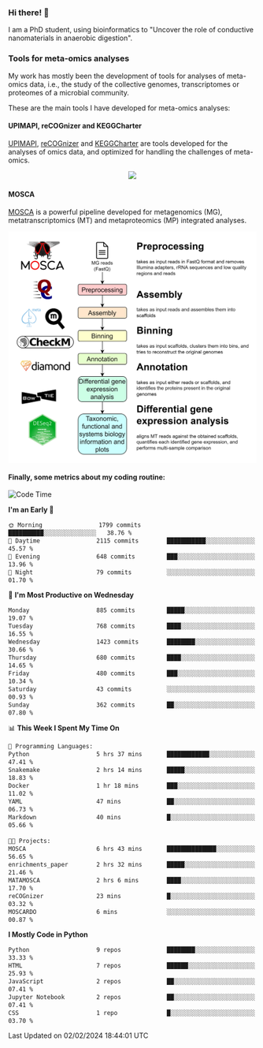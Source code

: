 ### Hi there! 👋

I am a PhD student, using bioinformatics to "Uncover the role of conductive nanomaterials in anaerobic digestion".

### Tools for meta-omics analyses

My work has mostly been the development of tools for analyses of meta-omics data, i.e., the study of the collective genomes, transcriptomes or proteomes of a microbial community.

These are the main tools I have developed for meta-omics analyses:

#### UPIMAPI, reCOGnizer and KEGGCharter

[UPIMAPI](https://github.com/iquasere/UPIMAPI), [reCOGnizer](https://github.com/iquasere/reCOGnizer) and [KEGGCharter](https://github.com/iquasere/KEGGCharter) are tools developed for the analyses of omics data, and optimized for handling the challenges of meta-omics.

<p align="center">
    <img src="assets/annotation_paper.png">
</p>

#### MOSCA

[MOSCA](https://github.com/iquasere/MOSCA) is a powerful pipeline developed for metagenomics (MG), metatranscriptomics (MT) and metaproteomics (MP) integrated analyses.

<p align="center">
    <img src="assets/mosca_workflow.png" align="center" width="700">
</p>


#### Finally, some metrics about my coding routine:

<!--START_SECTION:waka-->
![Code Time](http://img.shields.io/badge/Code%20Time-817%20hrs%2015%20mins-blue)

**I'm an Early 🐤** 

```text
🌞 Morning                1799 commits        ██████████░░░░░░░░░░░░░░░   38.76 % 
🌆 Daytime                2115 commits        ███████████░░░░░░░░░░░░░░   45.57 % 
🌃 Evening                648 commits         ███░░░░░░░░░░░░░░░░░░░░░░   13.96 % 
🌙 Night                  79 commits          ░░░░░░░░░░░░░░░░░░░░░░░░░   01.70 % 
```
📅 **I'm Most Productive on Wednesday** 

```text
Monday                   885 commits         █████░░░░░░░░░░░░░░░░░░░░   19.07 % 
Tuesday                  768 commits         ████░░░░░░░░░░░░░░░░░░░░░   16.55 % 
Wednesday                1423 commits        ████████░░░░░░░░░░░░░░░░░   30.66 % 
Thursday                 680 commits         ████░░░░░░░░░░░░░░░░░░░░░   14.65 % 
Friday                   480 commits         ███░░░░░░░░░░░░░░░░░░░░░░   10.34 % 
Saturday                 43 commits          ░░░░░░░░░░░░░░░░░░░░░░░░░   00.93 % 
Sunday                   362 commits         ██░░░░░░░░░░░░░░░░░░░░░░░   07.80 % 
```


📊 **This Week I Spent My Time On** 

```text
💬 Programming Languages: 
Python                   5 hrs 37 mins       ████████████░░░░░░░░░░░░░   47.41 % 
Snakemake                2 hrs 14 mins       █████░░░░░░░░░░░░░░░░░░░░   18.83 % 
Docker                   1 hr 18 mins        ███░░░░░░░░░░░░░░░░░░░░░░   11.02 % 
YAML                     47 mins             ██░░░░░░░░░░░░░░░░░░░░░░░   06.73 % 
Markdown                 40 mins             █░░░░░░░░░░░░░░░░░░░░░░░░   05.66 % 

🐱‍💻 Projects: 
MOSCA                    6 hrs 43 mins       ██████████████░░░░░░░░░░░   56.65 % 
enrichments_paper        2 hrs 32 mins       █████░░░░░░░░░░░░░░░░░░░░   21.46 % 
MATAMOSCA                2 hrs 6 mins        ████░░░░░░░░░░░░░░░░░░░░░   17.70 % 
reCOGnizer               23 mins             █░░░░░░░░░░░░░░░░░░░░░░░░   03.32 % 
MOSCARDO                 6 mins              ░░░░░░░░░░░░░░░░░░░░░░░░░   00.87 % 
```

**I Mostly Code in Python** 

```text
Python                   9 repos             ████████░░░░░░░░░░░░░░░░░   33.33 % 
HTML                     7 repos             ██████░░░░░░░░░░░░░░░░░░░   25.93 % 
JavaScript               2 repos             ██░░░░░░░░░░░░░░░░░░░░░░░   07.41 % 
Jupyter Notebook         2 repos             ██░░░░░░░░░░░░░░░░░░░░░░░   07.41 % 
CSS                      1 repo              █░░░░░░░░░░░░░░░░░░░░░░░░   03.70 % 
```




 Last Updated on 02/02/2024 18:44:01 UTC
<!--END_SECTION:waka-->
